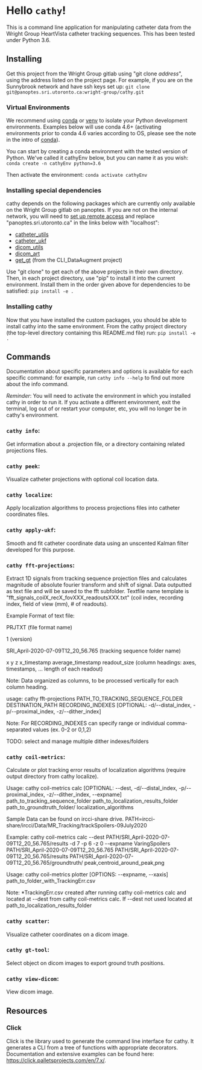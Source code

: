 # Hello `cathy`!

This is a command line application for manipulating catheter data from the Wright Group HeartVista catheter tracking sequences. This has been tested under Python 3.6.

## Installing
Get this project from the Wright Group gitlab using "git clone *address*", using the address listed on the project page. For example, if you are on the Sunnybrook network and have ssh keys set up:
`git clone git@panoptes.sri.utoronto.ca:wright-group/cathy.git`

### Virtual Environments
We recommend using [conda](https://conda.io/projects/conda/en/latest/user-guide/tasks/manage-environments.html) or [venv](https://packaging.python.org/guides/installing-using-pip-and-virtual-environments/) to isolate your Python development environments. Examples below will use conda 4.6+ (activating environments prior to conda 4.6 varies according to OS, please see the note in the intro of [conda](https://conda.io/projects/conda/en/latest/user-guide/tasks/manage-environments.html)).

You can start by creating a conda environment with the tested version of Python. We've called it cathyEnv below, but you can name it as you wish:
`conda create -n cathyEnv python=3.6`

Then activate the environment:
`conda activate cathyEnv`

### Installing special dependencies
cathy depends on the following packages which are currently only available on the Wright Group gitlab on panoptes. If you are not on the internal network, you will need to [set up remote access](https://wrightgroup.sri.utoronto.ca/tiki-download_file.php?fileId=278) and replace "panoptes.sri.utoronto.ca" in the links below with "localhost":
- [catheter_utils](http://panoptes.sri.utoronto.ca:8088/wright-group/catheter_utils)
- [catheter_ukf](http://panoptes.sri.utoronto.ca:8088/wright-group/catheter_ukf)
- [dicom_utils](http://panoptes.sri.utoronto.ca:8088/wright-group/dicom_utils)
- [dicom_art](http://panoptes.sri.utoronto.ca:8088/wright-group/dicom_art)
- [get_gt](http://panoptes.sri.utoronto.ca:8088/wright-group/CLI_DataAugment) (from the CLI_DataAugment project)

Use "git clone" to get each of the above projects in their own directory.   Then, in each project directory, use "pip" to install it into the current environment. Install them in the order given above for dependencies to be satisfied:
`pip install -e .`

### Installing cathy
Now that you have installed the custom packages, you should be able to install cathy into the same environment. From the cathy project directory (the top-level directory containing this README.md file) run:
`pip install -e .`

## Commands

Documentation about specific parameters and options is available for each specific command: for example, run `cathy info --help` to find out more about the info command.

*Reminder*: You will need to activate the environment in which you installed cathy in order to run it. If you activate a different environment, exit the terminal, log out of or restart your computer, etc, you will no longer be in cathy's environment.

### `cathy info`:
Get information about a .projection file, or a directory containing related projections files.

### `cathy peek`:
Visualize catheter projections with optional coil location data.

### `cathy localize`:
Apply localization algorithms to process projections files into catheter coordinates files.

### `cathy apply-ukf`:
Smooth and fit catheter coordinate data using an unscented Kalman filter developed for this purpose.

### `cathy fft-projections`:

Extract 1D signals from tracking sequence projection files and calculates magnitude of absolute fourier transform and shift of signal. Data outputted as text file and will be saved to the fft subfolder.
Textfile name template is "fft_signals_coilX_recX_fovXXX_readoutsXXX.txt" (coil index, recording index, field of view (mm), # of readouts).

Example Format of text file:

PRJTXT (file format name)

1 (version)
    
SRI_April-2020-07-09T12_20_56.765 (tracking sequence folder name)
    
x y z x_timestamp average_timestamp readout_size (column headings: axes, timestamps, ... length of each readout)


Note: Data organized as columns, to be processed vertically for each column heading. 

usage: cathy fft-projections PATH_TO_TRACKING_SEQUENCE_FOLDER DESTINATION_PATH RECORDING_INDEXES [OPTIONAL: -d/--distal_index, -p/--proximal_index, -z/--dither_index]  

Note: For RECORDING_INDEXES can specify range or individual comma-separated values (ex. 0-2 or 0,1,2)

TODO: select and manage multiple dither indexes/folders

### `cathy coil-metrics`:
Calculate or plot tracking error results of localization algorithms (require output directory from cathy localize).

Usage: cathy coil-metrics calc [OPTIONAL: --dest, -d/--distal_index, -p/--proximal_index, -z/--dither_index, --expname] path_to_tracking_sequence_folder path_to_localization_results_folder path_to_groundtruth_folder/ localization_algorithms

Sample Data can be found on ircci-share drive. PATH=ircci-share/ircci/Data/MR_Tracking/trackSpoilers-09July2020

Example: cathy coil-metrics calc --dest PATH/SRI_April-2020-07-09T12_20_56.765/results -d 7 -p 6 -z 0 --expname VaringSpoilers PATH/SRI_April-2020-07-09T12_20_56.765 PATH/SRI_April-2020-07-09T12_20_56.765/results PATH/SRI_April-2020-07-09T12_20_56.765/groundtruth/ peak,centroid_around_peak,png

Usage: cathy coil-metrics plotter [OPTIONS: --expname, --xaxis] path_to_folder_with_TrackingErr.csv  

Note: *TrackingErr.csv created after running cathy coil-metrics calc and located at --dest from cathy coil-metrics calc. If --dest not used located at path_to_localization_results_folder

### `cathy scatter`:
Visualize catheter coordinates on a dicom image.

### `cathy gt-tool`:
Select object on dicom images to export ground truth positions.

### `cathy view-dicom`:
View dicom image.

## Resources

### Click
Click is the library used to generate the command line interface for cathy.
It generates a CLI from a tree of functions with appropriate decorators. Documentation and extensive examples can be found here:
https://click.palletsprojects.com/en/7.x/.